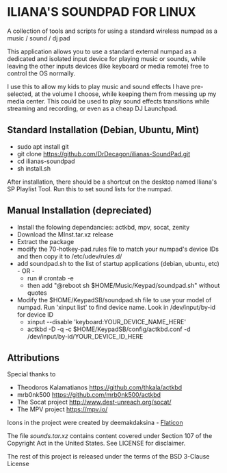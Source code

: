 # ILIANA'S SOUNDPAD FOR LINUX

A collection of tools and scripts for using a standard wireless numpad as a music / sound / dj pad

This application allows you to use a standard external numpad as a dedicated and isolated input device for playing music or sounds, while leaving the other inputs devices (like keyboard or media remote) free to control the OS normally.

I use this to allow my kids to play music and sound effects I have pre-selected, at the volume I choose, while keeping them from messing up my media center.  This could be used to play sound effects transitions while streaming and recording, or even as a cheap DJ Launchpad.



## Standard Installation (Debian, Ubuntu, Mint)

* sudo apt install git
* git clone https://github.com/DrDecagon/ilianas-SoundPad.git
* cd ilianas-soundpad
* sh install.sh

After installation, there should be a shortcut on the desktop named Iliana's SP Playlist Tool. Run this to set sound lists for the numpad.



## Manual Installation (depreciated)

* Install the folowing dependancies: actkbd, mpv, socat, zenity
* Download the MInst.tar.xz release
* Extract the package
* modify the 70-hotkey-pad.rules file to match your numpad's device IDs and then copy it to /etc/udev/rules.d/
* add soundpad.sh to the list of startup applications (debian, ubuntu, etc) - OR -
  * run # crontab -e
  * then add "@reboot sh $HOME/Music/Keypad/soundpad.sh" without quotes
* Modify the $HOME/KeypadSB/soundpad.sh file to use your model of numpad. Run 'xinput list' to find device name. Look in /dev/input/by-id for device ID
  * xinput --disable 'keyboard:YOUR_DEVICE_NAME_HERE'
  * actkbd -D -q -c $HOME/KeypadSB/config/actkbd.conf -d /dev/input/by-id/YOUR_DEVICE_ID_HERE



## Attributions

Special thanks to
* Theodoros Kalamatianos https://github.com/thkala/actkbd
* mrb0nk500 https://github.com/mrb0nk500/actkbd 
* The Socat project http://www.dest-unreach.org/socat/
* The MPV project https://mpv.io/

Icons in the project were created by deemakdaksina - <a href="https://www.flaticon.com/free-icons/keypad" title="keypad icons">Flaticon</a> 

The file *sounds.tar.xz* contains content covered under Section 107 of the Copyright Act in the United States. See LICENSE for disclaimer.

The rest of this project is released under the terms of the BSD 3-Clause License
